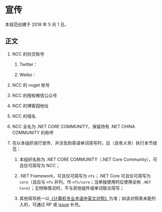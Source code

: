 # 宣传

本规范创建于 2018 年 5 月 1 日。

## 正文

1. NCC 的社交账号

    1. Twitter：

    1. Weibo：

1. NCC 的 nuget 账号

1. NCC 的授权微信公众号

1. NCC 的博客园地址

1. NCC 的域名

1. NCC 全名为 .NET CORE COMMUNITY，保留持有 .NET CHINA COMMUNITY 的称呼

1. 在以本组织进行宣传、并涉及到英语单词简写时，应（且有义务）执行本节规范：

    1. 本组织名称为 .NET CORE COMMUNITY（.NET Core Community），可且仅可简写为 NCC；

    1. .NET Framework，可且仅可简写为 `nfx`；.NET Core 可且仅可简写为 `core`（且应与 `nfx` 并列，作 `nfx/core`；当单独使用时应使用全称 `.NET Core`）；无特殊情况时，不与其他组件或单词联合简写；

    1. 其他简写统一以[《计算机专业术语中英文对照》](https://github.com/EarsEyesMouth/computerese-cross-references)为准；如该对照表未能列入的，可通过 RP 或 [issue](https://github.com/EarsEyesMouth/computerese-cross-references/issues/new) 补充。
